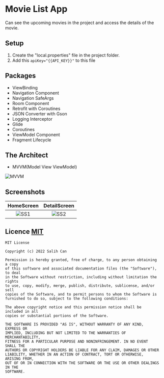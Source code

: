 
# Movie List App

Can see the upcoming movies in the project and access the details of the movie.

## Setup

1. Create the "local.properties" file in the project folder.
2. Add this `apiKey="{{API_KEY}}"` to this file

## Packages

- ViewBinding
- Navigation Component
- Navigation SafeArgs
- Room Component
- Retrofit with Coroutines
- JSON Converter with Gson
- Logging Interceptor
- Glide
- Coroutines
- ViewModel Component
- Fragment Lifecycle

## The Architect

- MVVM(Model View ViewModel)


![MVVM](https://koenig-media.raywenderlich.com/uploads/2018/04/MVVM_Diagram-480x197.png)
## Screenshots

HomeScreen             |  DetailScreen
:-------------------------:|:-------------------------:
![SS1](https://i.ibb.co/vVpWRvf/home.png) | ![SS2](https://i.ibb.co/6vHR8jz/detail.png)


## Licence [MIT](https://choosealicense.com/licenses/mit/)

```
MIT License

Copyright (c) 2022 Salih Can

Permission is hereby granted, free of charge, to any person obtaining a copy
of this software and associated documentation files (the "Software"), to deal
in the Software without restriction, including without limitation the rights
to use, copy, modify, merge, publish, distribute, sublicense, and/or sell
copies of the Software, and to permit persons to whom the Software is
furnished to do so, subject to the following conditions:

The above copyright notice and this permission notice shall be included in all
copies or substantial portions of the Software.

THE SOFTWARE IS PROVIDED "AS IS", WITHOUT WARRANTY OF ANY KIND, EXPRESS OR
IMPLIED, INCLUDING BUT NOT LIMITED TO THE WARRANTIES OF MERCHANTABILITY,
FITNESS FOR A PARTICULAR PURPOSE AND NONINFRINGEMENT. IN NO EVENT SHALL THE
AUTHORS OR COPYRIGHT HOLDERS BE LIABLE FOR ANY CLAIM, DAMAGES OR OTHER
LIABILITY, WHETHER IN AN ACTION OF CONTRACT, TORT OR OTHERWISE, ARISING FROM,
OUT OF OR IN CONNECTION WITH THE SOFTWARE OR THE USE OR OTHER DEALINGS IN THE
SOFTWARE.
```
